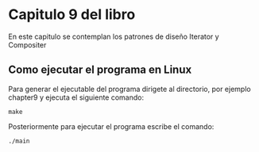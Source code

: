 # Capitulo 9 del libro
En este capitulo se contemplan los patrones de diseño Iterator y Compositer
## Como ejecutar el programa en Linux
Para generar el ejecutable del programa dirigete al directorio, por ejemplo chapter9 y ejecuta el siguiente comando:
```
make
```
Posteriormente para ejecutar el programa escribe el comando:
```
./main
```